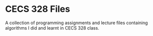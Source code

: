 # CECS 328 Files
 A collection of programming assignments and lecture files containing algorithms I did and learnt in CECS 328 class.
